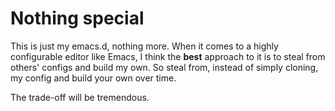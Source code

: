 # Nothing special
This is just my emacs.d, nothing more. When it comes to a highly configurable editor like Emacs, I think the **best** approach to it is to steal from others' configs and build my own. So steal from, instead of simply cloning, my config and build your own over time.

The trade-off will be tremendous.